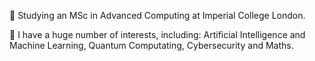 🔭 Studying an MSc in Advanced Computing at Imperial College London.

🌱 I have a huge number of interests, including: Artificial Intelligence and Machine Learning, Quantum Computating, Cybersecurity and Maths.

<!--
**pedrou2000/pedrou2000** is a ✨ _special_ ✨ repository because its `README.md` (this file) appears on your GitHub profile.

Here are some ideas to get you started:

- 🔭 I’m currently working on ...
- 🌱 I’m currently learning ...
- 👯 I’m looking to collaborate on ...
- 🤔 I’m looking for help with ...
- 💬 Ask me about ...
- 📫 How to reach me: ...
- 😄 Pronouns: ...
- ⚡ Fun fact: ...
-->
